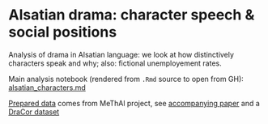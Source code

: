 # Alsatian drama: character speech & social positions

Analysis of drama in Alsatian language: we look at how distinctively characters speak and why; also: fictional unemployement rates.

Main analysis notebook (rendered from `.Rmd` source to open from GH): [alsatian_characters.md](https://github.com/perechen/difs-alsatian-dr/blob/main/alsatian_characters.md)

[Prepared data](https://git.unistra.fr/methal/alsatian-character-speech) comes from MeThAl project, see [accompanying paper](https://univoak.eu/islandora/object/islandora%3A157880) and a [DraCor dataset](https://www.dracor.org/als)
